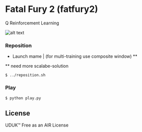 # Fatal Fury 2 (fatfury2)

Q Reinforcement Learning

![alt text](https://raw.githubusercontent.com/soundbooze/soundbooze-mame/master/fatfury2/fatfruy2.png "fatfury2")

### Reposition

- Launch mame | (for multi-training use composite window) **

** need more scalabe-solution

```
$ ../reposition.sh
```

### Play

```
$ python play.py
```

## License

UDUK™ Free as an AIR License
